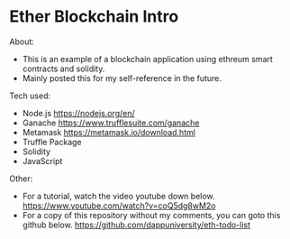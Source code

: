 # Ether Blockchain Intro

About:
- This is an example of a blockchain application using ethreum smart contracts and solidity.
- Mainly posted this for my self-reference in the future.

Tech used:
- Node.js https://nodejs.org/en/
- Ganache https://www.trufflesuite.com/ganache
- Metamask https://metamask.io/download.html
- Truffle Package
- Solidity
- JavaScript

Other:
- For a tutorial, watch the video youtube down below. https://www.youtube.com/watch?v=coQ5dg8wM2o
- For a copy of this repository without my comments, you can goto this github below. https://github.com/dappuniversity/eth-todo-list 
